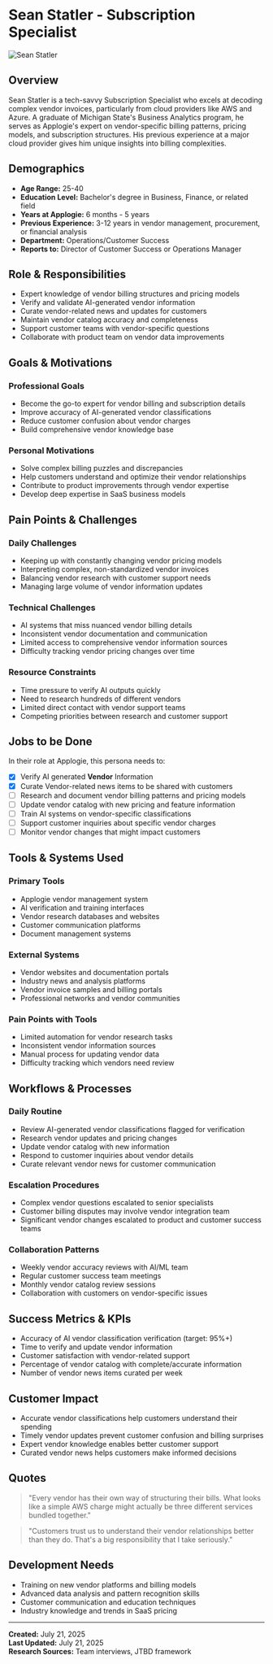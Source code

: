 # Sean Statler - Subscription Specialist

![Sean Statler](../assets/avatars/sean-statler.png)

## Overview
Sean Statler is a tech-savvy Subscription Specialist who excels at decoding complex vendor invoices, particularly from cloud providers like AWS and Azure. A graduate of Michigan State's Business Analytics program, he serves as Applogie's expert on vendor-specific billing patterns, pricing models, and subscription structures. His previous experience at a major cloud provider gives him unique insights into billing complexities.

## Demographics
- **Age Range:** 25-40
- **Education Level:** Bachelor's degree in Business, Finance, or related field
- **Years at Applogie:** 6 months - 5 years
- **Previous Experience:** 3-12 years in vendor management, procurement, or financial analysis
- **Department:** Operations/Customer Success
- **Reports to:** Director of Customer Success or Operations Manager

## Role & Responsibilities
- Expert knowledge of vendor billing structures and pricing models
- Verify and validate AI-generated vendor information
- Curate vendor-related news and updates for customers
- Maintain vendor catalog accuracy and completeness
- Support customer teams with vendor-specific questions
- Collaborate with product team on vendor data improvements

## Goals & Motivations
### Professional Goals
- Become the go-to expert for vendor billing and subscription details
- Improve accuracy of AI-generated vendor classifications
- Reduce customer confusion about vendor charges
- Build comprehensive vendor knowledge base

### Personal Motivations
- Solve complex billing puzzles and discrepancies
- Help customers understand and optimize their vendor relationships
- Contribute to product improvements through vendor expertise
- Develop deep expertise in SaaS business models

## Pain Points & Challenges
### Daily Challenges
- Keeping up with constantly changing vendor pricing models
- Interpreting complex, non-standardized vendor invoices
- Balancing vendor research with customer support needs
- Managing large volume of vendor information updates

### Technical Challenges
- AI systems that miss nuanced vendor billing details
- Inconsistent vendor documentation and communication
- Limited access to comprehensive vendor information sources
- Difficulty tracking vendor pricing changes over time

### Resource Constraints
- Time pressure to verify AI outputs quickly
- Need to research hundreds of different vendors
- Limited direct contact with vendor support teams
- Competing priorities between research and customer support

## Jobs to be Done
In their role at Applogie, this persona needs to:
- [x] Verify AI generated **Vendor** Information
- [x] Curate Vendor-related news items to be shared with customers
- [ ] Research and document vendor billing patterns and pricing models
- [ ] Update vendor catalog with new pricing and feature information
- [ ] Train AI systems on vendor-specific classifications
- [ ] Support customer inquiries about specific vendor charges
- [ ] Monitor vendor changes that might impact customers

## Tools & Systems Used
### Primary Tools
- Applogie vendor management system
- AI verification and training interfaces
- Vendor research databases and websites
- Customer communication platforms
- Document management systems

### External Systems
- Vendor websites and documentation portals
- Industry news and analysis platforms
- Vendor invoice samples and billing portals
- Professional networks and vendor communities

### Pain Points with Tools
- Limited automation for vendor research tasks
- Inconsistent vendor information sources
- Manual process for updating vendor data
- Difficulty tracking which vendors need review

## Workflows & Processes
### Daily Routine
- Review AI-generated vendor classifications flagged for verification
- Research vendor updates and pricing changes
- Update vendor catalog with new information
- Respond to customer inquiries about vendor details
- Curate relevant vendor news for customer communication

### Escalation Procedures
- Complex vendor questions escalated to senior specialists
- Customer billing disputes may involve vendor integration team
- Significant vendor changes escalated to product and customer success teams

### Collaboration Patterns
- Weekly vendor accuracy reviews with AI/ML team
- Regular customer success team meetings
- Monthly vendor catalog review sessions
- Collaboration with customers on vendor-specific issues

## Success Metrics & KPIs
- Accuracy of AI vendor classification verification (target: 95%+)
- Time to verify and update vendor information
- Customer satisfaction with vendor-related support
- Percentage of vendor catalog with complete/accurate information
- Number of vendor news items curated per week

## Customer Impact
- Accurate vendor classifications help customers understand their spending
- Timely vendor updates prevent customer confusion and billing surprises
- Expert vendor knowledge enables better customer support
- Curated vendor news helps customers make informed decisions

## Quotes
> "Every vendor has their own way of structuring their bills. What looks like a simple AWS charge might actually be three different services bundled together."

> "Customers trust us to understand their vendor relationships better than they do. That's a big responsibility that I take seriously."

## Development Needs
- Training on new vendor platforms and billing models
- Advanced data analysis and pattern recognition skills
- Customer communication and education techniques
- Industry knowledge and trends in SaaS pricing

---

**Created:** July 21, 2025  
**Last Updated:** July 21, 2025  
**Research Sources:** Team interviews, JTBD framework
